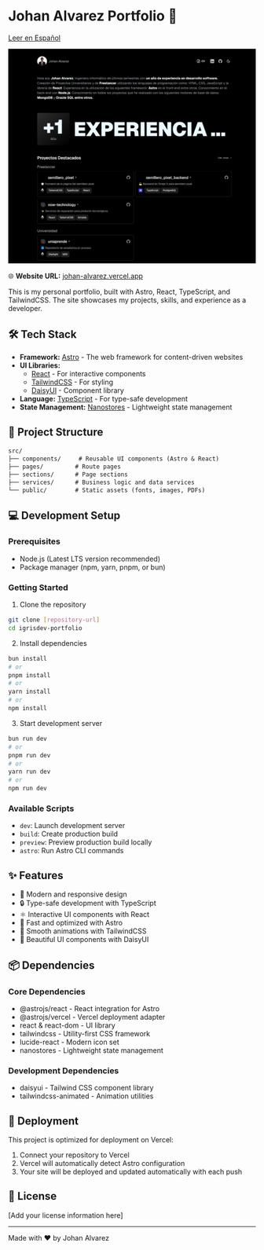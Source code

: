# Johan Alvarez Portfolio 🚀

[Leer en Español](./README.md)

[![Website Preview](./public/preview.png)](https://johan-alvarez.vercel.app)

🌐 **Website URL:** [johan-alvarez.vercel.app](https://johan-alvarez.vercel.app/)

This is my personal portfolio, built with Astro, React, TypeScript, and TailwindCSS. The site showcases my projects, skills, and experience as a developer.

## 🛠️ Tech Stack

- **Framework:** [Astro](https://astro.build/) - The web framework for content-driven websites
- **UI Libraries:**
  - [React](https://reactjs.org/) - For interactive components
  - [TailwindCSS](https://tailwindcss.com/) - For styling
  - [DaisyUI](https://daisyui.com/) - Component library
- **Language:** [TypeScript](https://www.typescriptlang.org/) - For type-safe development
- **State Management:** [Nanostores](https://github.com/nanostores/nanostores) - Lightweight state management

## 📁 Project Structure

```
src/
├── components/     # Reusable UI components (Astro & React)
├── pages/         # Route pages
├── sections/      # Page sections
├── services/      # Business logic and data services
└── public/        # Static assets (fonts, images, PDFs)
```

## 💻 Development Setup

### Prerequisites

- Node.js (Latest LTS version recommended)
- Package manager (npm, yarn, pnpm, or bun)

### Getting Started

1. Clone the repository
```bash
git clone [repository-url]
cd igrisdev-portfolio
```

2. Install dependencies
```bash
bun install
# or
pnpm install
# or
yarn install
# or
npm install
```

3. Start development server
```bash
bun run dev
# or
pnpm run dev
# or
yarn run dev
# or
npm run dev
```

### Available Scripts

- `dev`: Launch development server
- `build`: Create production build
- `preview`: Preview production build locally
- `astro`: Run Astro CLI commands

## ✨ Features

- 🎨 Modern and responsive design
- 🔒 Type-safe development with TypeScript
- ⚛️ Interactive UI components with React
- 🚄 Fast and optimized with Astro
- 💫 Smooth animations with TailwindCSS
- 🧩 Beautiful UI components with DaisyUI

## 📦 Dependencies

### Core Dependencies
- @astrojs/react - React integration for Astro
- @astrojs/vercel - Vercel deployment adapter
- react & react-dom - UI library
- tailwindcss - Utility-first CSS framework
- lucide-react - Modern icon set
- nanostores - Lightweight state management

### Development Dependencies
- daisyui - Tailwind CSS component library
- tailwindcss-animated - Animation utilities

## 🚀 Deployment

This project is optimized for deployment on Vercel:
1. Connect your repository to Vercel
2. Vercel will automatically detect Astro configuration
3. Your site will be deployed and updated automatically with each push

## 📝 License

[Add your license information here]

---

Made with ❤️ by Johan Alvarez
